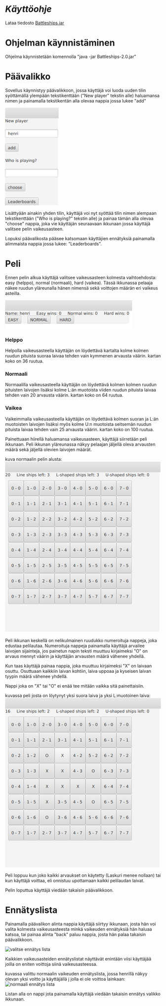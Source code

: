# *Käyttöohje*

Lataa tiedosto [Battleships.jar](https://github.com/Radiant92/otm-harjoitustyo/releases/tag/viikko6)

# Ohjelman käynnistäminen

Ohjelma käynnistetään komennolla "java -jar Battleships-2.0.jar"

# Päävalikko

Sovellus käynnistyy päävalikkoon, jossa käyttäjä voi luoda uuden tilin syöttämällä ylempään
tekstikenttään ("New player" tekstin alle) haluamansa nimen ja painamalla tekstikentän alla olevaa nappia jossa lukee "add"

![päävalikko](kuvat/päävalikko.png)

Lisättyään ainakin yhden tilin, käyttäjä voi nyt syöttää tilin nimen alempaan tekstikenttään ("Who is playing?" tekstin alle)
ja painaa tämän alla olevaa "choose" nappia, joka vie käyttäjän seuraavaan ikkunaan jossa käyttäjä
valitsee pelin vaikeusasteen.

Lopuksi päävalikosta pääsee katsomaan käyttäjien ennätyksiä painamalla alimmaista nappia jossa lukee: "Leaderboards". 


# Peli

Ennen pelin alkua käyttäjä valitsee vaikeusasteen kolmesta vaihtoehdosta: easy (helppo), normal (normaali), hard (vaikea).
Tässä ikkunassa pelaaja näkee ruudun yläreunalla hänen nimensä sekä voittojen määrän eri vaikeus asteilla.

![vaikeus aste valikko](kuvat/vaikeusvalikko.png)

### Helppo

Helpolla vaikeusasteella käyttäjän on löydettävä kartalta kolme kolmen ruudun pituista suoraa laivaa tehden vain kymmenen
arvausta väärin.
kartan koko on 36 ruutua.

### Normaali

Normaalilla vaikeusasteella käyttäjän on löydettävä kolmen kolmen ruudun pituisten laivojen lisäksi kolme L:än muotoista
viiden ruudun pituista laivaa tehden vain 20 arvausta väärin.
kartan koko on 64 ruutua.

### Vaikea

Vaikeimmalla vaikeusasteella käyttäjän on löydettävä kolmen suoran ja L:än muotoisten laivojen lisäksi myös kolme 
U:n muotoista seitsemän ruudun pituista laivaa tehden vain 25 arvausta väärin.
kartan koko on 100 ruutua.


Painettuaan hiirellä haluamansa vaikeusasteen, käyttäjä siirretään peli ikkunaan.
Peli ikkunan yläreunassa näkyy pelaajan jäljellä oleva arvausten määrä sekä jäljellä olevien laivojen määrät.

kuva normaalin pelin alusta:
![normaali peli](kuvat/normaali.png)

Peli ikkunan keskellä on nelikulmainen ruudukko numeroituja nappeja, joka edustaa pelilautaa.
Numeroituja nappeja painamalla käyttäjä arvailee laivojen sijainteja, jos painetun napin teksti muuttuu kirjaimeksi "O"
on arvaus mennyt väärin ja käyttäjän arvausten määrä vähenee yhdellä.

Kun taas käyttäjä painaa nappia, joka muuttuu kirjaimeksi "X" on laivaan osuttu.
Osuttuaan kaikkiin laivan kohtiin, laiva uppoaa ja kyseisen laivan tyypin määrä vähenee yhdellä.

Nappi joka on "X" tai "O" ei enää tee mitään vaikka sitä painettaisiin.

kuvassa peli josta on löytynyt yksi suora laiva ja yksi L:muotoinen laiva:
![peli kesken](kuvat/kesken.png)

Peli loppuu kun joko kaikki arvaukset on käytetty (Laskuri menee nollaan) tai kun käyttäjä voittaa, eli onnistuu upottamaan
kaikki pelilaudan laivat.

Pelin loputtua käyttäjä viedään takaisin päävalikkoon.

# Ennätyslista

Painamalla päävalikon alinta nappia käyttäjä siirtyy ikkunaan, josta hän voi valita kolmesta vaikeusasteesta minkä
vaikeuden ennätyksiä hän haluaa katsoa, tai painaa alinta "back" paluu nappia, josta hän palaa takaisin päävalikkoon.

![valitse ennätys lista](kuvat/valitseennätys.png)

Kaikkien vaikeusasteiden ennätyslistat näyttävät enintään viisi käyttäjää joilla on eniten voittoja siinä vaikeusasteessa.

kuvassa valittu normaalin vaikeuden ennätyslista, jossa henrillä näkyy olevan yksi voitto ja käyttäjällä j jolla ei ole voittoa
lainkaan:
![normaali ennätys lista](kuvat/normaaliennätys.png)

Listan alla on nappi jota painamalla käyttäjä viedään takaisin ennätys valikko ikkunaan.
 


 




